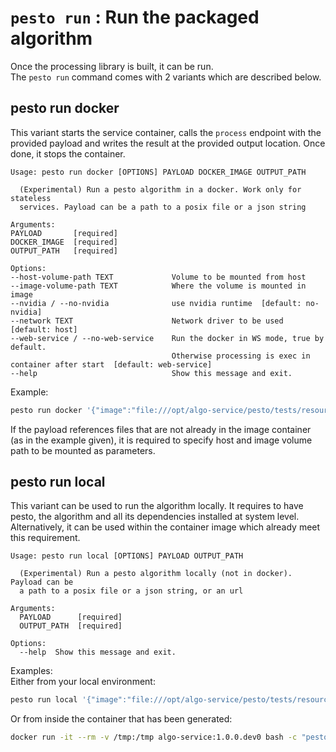 # `pesto run` : Run the packaged algorithm

Once the processing library is built, it can be run.  
The `pesto run` command comes with 2 variants which are described below.

## pesto run docker
This variant starts the service container, calls the `process` endpoint with the provided payload and writes the 
result at the provided output location. Once done, it stops the container.

```asciidoc
Usage: pesto run docker [OPTIONS] PAYLOAD DOCKER_IMAGE OUTPUT_PATH

  (Experimental) Run a pesto algorithm in a docker. Work only for stateless
  services. Payload can be a path to a posix file or a json string

Arguments:
PAYLOAD       [required]
DOCKER_IMAGE  [required]
OUTPUT_PATH   [required]

Options:
--host-volume-path TEXT             Volume to be mounted from host
--image-volume-path TEXT            Where the volume is mounted in image
--nvidia / --no-nvidia              use nvidia runtime  [default: no-nvidia]
--network TEXT                      Network driver to be used  [default: host]
--web-service / --no-web-service    Run the docker in WS mode, true by default. 
                                    Otherwise processing is exec in container after start  [default: web-service]
--help                              Show this message and exit.
```

Example:  
```bash
pesto run docker '{"image":"file:///opt/algo-service/pesto/tests/resources/test_1/input/image.png"}' algo-service:1.0.0.dev0 /tmp/output_pesto.json
```

If the payload references files that are not already in the image container (as in the example given), it is required
to specify host and image volume path to be mounted as parameters.

## pesto run local
This variant can be used to run the algorithm locally. It requires to have pesto, the algorithm and all its
dependencies installed at system level. Alternatively, it can be used within the container image which already meet this
requirement.

```asciidoc
Usage: pesto run local [OPTIONS] PAYLOAD OUTPUT_PATH

  (Experimental) Run a pesto algorithm locally (not in docker). Payload can be
  a path to a posix file or a json string, or an url

Arguments:
  PAYLOAD      [required]
  OUTPUT_PATH  [required]

Options:
  --help  Show this message and exit.
```

Examples:  
Either from your local environment:
```bash
pesto run local '{"image":"file:///opt/algo-service/pesto/tests/resources/test_1/input/image.png"}' /tmp/result.txt
```

Or from inside the container that has been generated:
```bash
docker run -it --rm -v /tmp:/tmp algo-service:1.0.0.dev0 bash -c "pesto run local '{\"image\":\"file:///opt/algo-service/pesto/tests/resources/test_1/input/image.png\"}' /tmp/result.txt"```
```
